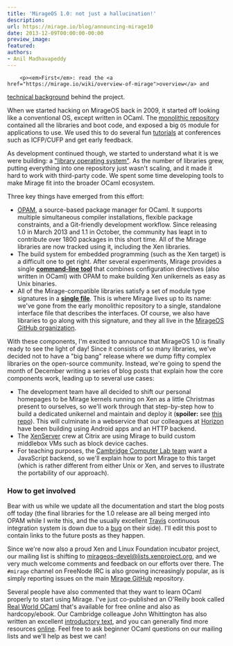 ```yaml
---
title: 'MirageOS 1.0: not just a hallucination!'
description:
url: https://mirage.io/blog/announcing-mirage10
date: 2013-12-09T00:00:00-00:00
preview_image:
featured:
authors:
- Anil Madhavapeddy
---
```



        <p><em>First</em>: read the <a href="https://mirage.io/wiki/overview-of-mirage">overview</a> and
<a href="https://mirage.io/wiki/technical-background">technical background</a> behind the project.</p>
<p>When we started hacking on MirageOS back in 2009, it started off looking like a
conventional OS, except written in OCaml.   The <a href="https://github.com/mirage/mirage/tree/old-master">monolithic
repository</a> contained all the
libraries and boot code, and exposed a big <code>OS</code> module for applications to use.
We used this to do several fun <a href="http://cufp.org/conference/sessions/2011/t3-building-functional-os">tutorials</a> at conferences
such as ICFP/CUFP and get early feedback.</p>
<p>As development continued though, we started to understand what it is we were
building: a <a href="http://anil.recoil.org/papers/2013-asplos-mirage.pdf">&quot;library operating system&quot;</a>.  As the number of libraries grew,
putting everything into one repository just wasn't scaling, and it made it hard
to work with third-party code.  We spent some time developing tools to make
Mirage fit into the broader OCaml ecosystem.</p>
<p>Three key things have emerged from this effort:</p>
<ul>
<li><a href="https://opam.ocaml.org">OPAM</a>, a source-based package manager for
OCaml. It supports multiple simultaneous compiler installations, flexible
package constraints, and a Git-friendly development workflow.  Since
releasing 1.0 in March 2013 and 1.1 in October, the community has leapt
in to contribute over 1800 packages in this short time.  All of the
Mirage libraries are now tracked using it, including the Xen libraries.
</li>
<li>The build system for embedded programming (such as the Xen target) is
a difficult one to get right.  After several experiments, Mirage provides
a single <strong><a href="https://github.com/mirage/mirage">command-line tool</a></strong> that
combines configuration directives (also written in OCaml) with OPAM to
make building Xen unikernels as easy as Unix binaries.
</li>
<li>All of the Mirage-compatible libraries satisfy a set of module type
signatures in a <strong><a href="https://github.com/mirage/mirage-types/blob/master/lib/v1.mli">single file</a></strong>.
This is where Mirage lives up to its name: we've gone from the early
monolithic repository to a single, standalone interface file that
describes the interfaces.  Of course, we also have libraries to go along
with this signature, and they all live in the <a href="https://github.com/mirage">MirageOS GitHub organization</a>.
</li>
</ul>
<p>With these components, I'm excited to announce that MirageOS 1.0 is finally ready
to see the light of day!  Since it consists of so many libraries, we've decided
not to have a &quot;big bang&quot; release where we dump fifty complex libraries on the
open-source community.  Instead, we're going to spend the month of December
writing a series of blog posts that explain how the core components work,
leading up to several use cases:</p>
<ul>
<li>The development team have all decided to shift our personal homepages to be Mirage
kernels running on Xen as a little Christmas present to ourselves, so we'll work through that step-by-step how to build
a dedicated unikernel and maintain and deploy it (<strong>spoiler:</strong> see <a href="https://github.com/mirage/mirage-www-deployment">this repo</a>).  This will culminate in
a webservice that our colleagues at <a href="http://horizon.ac.uk">Horizon</a> have been
building using Android apps and an HTTP backend.
</li>
<li>The <a href="http://xenserver.org">XenServer</a> crew at Citrix are using Mirage to build custom middlebox VMs
such as block device caches.
</li>
<li>For teaching purposes, the <a href="http://ocaml.io">Cambridge Computer Lab team</a> want a JavaScript backend,
so we'll explain how to port Mirage to this target (which is rather different
from either Unix or Xen, and serves to illustrate the portability of our approach).
</li>
</ul>
<h3>How to get involved</h3>
<p>Bear with us while we update all the documentation and start the blog posts off
today (the final libraries for the 1.0 release are all being merged into OPAM
while I write this, and the usually excellent <a href="http://travis-ci.org">Travis</a> continuous integration system is down due to a <a href="https://github.com/travis-ci/travis-ci/issues/1727">bug</a> on their side).  I'll edit this post to contain links to the future posts
as they happen.</p>
<p>Since we're now also a proud Xen and Linux Foundation incubator project, our mailing
list is shifting to <a href="http://lists.xenproject.org/cgi-bin/mailman/listinfo/mirageos-devel">mirageos-devel@lists.xenproject.org</a>, and we very much
welcome comments and feedback on our efforts over there.
The <code>#mirage</code> channel on FreeNode IRC is also growing increasingly popular, as
is simply reporting issues on the main <a href="http://github.com/mirage/mirage">Mirage GitHub</a> repository.</p>
<p>Several people have also commented that they want to learn OCaml properly to
start using Mirage.  I've just co-published an O'Reilly book called
<a href="https://realworldocaml.org">Real World OCaml</a> that's available for free online
and also as hardcopy/ebook.  Our Cambridge colleague John Whittington has
also written an excellent <a href="http://ocaml-book.com/">introductory text</a>, and
you can generally find more resources <a href="http://ocaml.org/docs/">online</a>.
Feel free to ask beginner OCaml questions on our mailing lists and we'll help
as best we can!</p>

      
